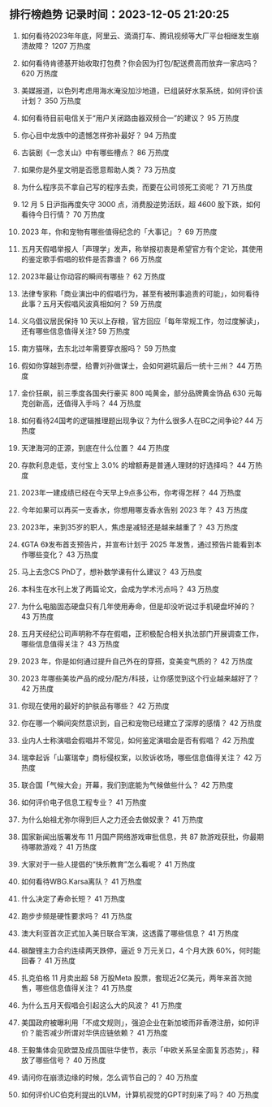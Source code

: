 
## 排行榜趋势 记录时间：2023-12-05 21:20:25
  
  1. 如何看待2023年年底，阿里云、滴滴打车、腾讯视频等大厂平台相继发生崩溃故障？ 1207 万热度
    
  2. 如何看待肯德基开始收取打包费？你会因为打包/配送费高而放弃一家店吗？ 620 万热度
    
  3. 美媒报道，以色列考虑用海水淹没加沙地道，已组装好水泵系统，如何评价该计划？ 350 万热度
    
  4. 如何看待目前电信关于“用户关闭路由器双频合一”的建议？ 95 万热度
    
  5. 你心目中龙族中的遗憾怎样弥补最好？ 94 万热度
    
  6. 古装剧《一念关山》中有哪些槽点？ 86 万热度
    
  7. 如果你是外星文明是否愿意帮助人类？ 73 万热度
    
  8. 为什么程序员不拿自己写的程序去卖，而要在公司领死工资呢？ 71 万热度
    
  9. 12 月 5 日沪指再度失守 3000 点，消费股逆势活跃，超 4600 股下跌，如何看待今日行情？ 70 万热度
    
  10. 2023 年，你和宠物有哪些值得纪念的「大事记」？ 69 万热度
    
  11. 五月天假唱举报人「声理学」发声，称举报初衷是希望官方有个定论，其使用的鉴定歌手假唱的软件是否靠谱？ 66 万热度
    
  12. 2023年最让你动容的瞬间有哪些？ 62 万热度
    
  13. 法律专家称「商业演出中的假唱行为，甚至有被刑事追责的可能」，如何看待此事？五月天假唱风波真相如何？ 59 万热度
    
  14. 义乌倡议居民保持 10 天以上存粮，官方回应「每年常规工作，勿过度解读」，还有哪些信息值得关注? 59 万热度
    
  15. 南方猫咪，去东北过年需要穿衣服吗？ 59 万热度
    
  16. 假如你穿越到赤壁，给曹刘孙做谋士，会如何避坑最后一统十三州？ 44 万热度
    
  17. 金价狂飙，前三季度各国央行豪买 800 吨黄金，部分品牌黄金饰品 630 元每克创新高，还值得入手吗？ 44 万热度
    
  18. 如何看待24国考的逻辑推理题出现争议？为什么很多人在BC之间争论? 44 万热度
    
  19. 天津海河的正源，到底在什么位置？ 44 万热度
    
  20. 存款利息走低，支付宝上 3.0% 的增额寿是普通人理财的好选择吗？ 44 万热度
    
  21. 2023年一建成绩已经在今天早上9点多公布，你考得怎样？ 44 万热度
    
  22. 今年如果可以再买一支香水，你想用哪支香水告别 2023 年？ 43 万热度
    
  23. 2023年，来到35岁的职人，焦虑是减轻还是越来越重了？ 43 万热度
    
  24. 《GTA 6》发布首支预告片，并宣布计划于 2025 年发售，通过预告片能看到本作哪些变化？ 43 万热度
    
  25. 马上去念CS PhD了，想补数学课有什么建议？ 43 万热度
    
  26. 本科生在水刊上发了两篇论文，会成为学术污点吗？ 43 万热度
    
  27. 为什么电脑固态硬盘只有几年使用寿命，但是却没听说过手机硬盘坏掉的？ 43 万热度
    
  28. 五月天经纪公司声明称不存在假唱，正积极配合相关执法部门开展调查工作，哪些信息值得关注？ 43 万热度
    
  29. 2023 年，你是如何通过提升自己外在的穿搭，变美变气质的？ 42 万热度
    
  30. 2023 年哪些美妆产品的成分/配方/科技，让你感觉到这个行业越来越好了？ 42 万热度
    
  31. 你现在使用的最好的护肤品有哪些？ 42 万热度
    
  32. 你在哪一个瞬间突然意识到，自己和宠物已经建立了深厚的感情？ 42 万热度
    
  33. 业内人士称演唱会假唱并不常见，如何鉴定演唱会是否有假唱？ 42 万热度
    
  34. 瑞幸起诉「山寨瑞幸」商标侵权案，以败诉收场，哪些信息值得关注？ 42 万热度
    
  35. 联合国「气候大会」开幕，我们到底能为气候做些什么？ 42 万热度
    
  36. 如何评价电子信息工程专业？ 41 万热度
    
  37. 为什么始祖尤弥尔得到巨人之力还会去做奴隶？ 41 万热度
    
  38. 国家新闻出版署发布 11 月国产网络游戏审批信息，共 87 款游戏获批，你最期待哪款游戏？ 41 万热度
    
  39. 大家对于一些人提倡的“快乐教育”怎么看呢？ 41 万热度
    
  40. 如何看待WBG.Karsa离队？ 41 万热度
    
  41. 什么决定了寿命长短？ 41 万热度
    
  42. 跑步步频是硬性要求吗？ 41 万热度
    
  43. 澳大利亚首次正式加入美日联合军演，这透露了哪些信息？ 41 万热度
    
  44. 碳酸锂主力合约连续两天跌停，逼近 9 万元关口，4 个月大跌 60%，何时能回春？ 41 万热度
    
  45. 扎克伯格 11 月卖出超 58 万股Meta 股票，套现近2亿美元，两年来首次抛售，哪些信息值得关注？ 41 万热度
    
  46. 为什么五月天假唱会引起这么大的风波？ 41 万热度
    
  47. 美国政府被曝利用「不成文规则」，强迫企业在新加坡而非香港注册，如何评价？能否减少所谓对华供应链依赖？ 41 万热度
    
  48. 王毅集体会见欧盟及成员国驻华使节，表示「中欧关系呈全面复苏态势」，释放了哪些信号？ 40 万热度
    
  49. 请问你在崩溃边缘的时候，怎么调节自己的？ 40 万热度
    
  50. 如何评价UC伯克利提出的LVM，计算机视觉的GPT时刻来了吗？ 40 万热度
    